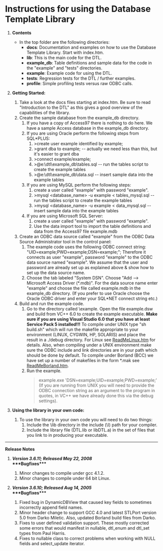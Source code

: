 Instructions for using the Database Template Library
====================================================

1.  **Contents**
    *  In the top folder are the following directories:
        *  **docs**: Documentation and examples on how to use the Database Template Library. Start with index.htm.
        *  **lib**: This is the main code for the DTL.
        *  **example_db**: Table definitions and sample data for the code in the "example" and "tests" directories.
        *  **example**: Example code for using the DTL.
        *  **tests**: Regression tests for the DTL / further examples.
        *  **profile**: Simple profiling tests versus raw ODBC calls.  
        
  
2.  **Getting Started:**
    1.  Take a look at the docs files starting at index.htm. Be sure to read "Introduction to the DTL" as this gives a good overview of the capabilities of the library.
    2.  Create the sample database from the example\_db directory.
        1.  If you have a copy of Access97 there is nothing to do here. We have a sample Access database in the example\_db directory.
        2.  If you are using Oracle perform the following steps from SQL\*PLUS:
            1.  \>create user example identified by example;
            2.  \>grant dba to example; -- actually we need less than this, but it's easier to grant dba
            3.  \>connect example/example;
            4.  \>@e:\\dtl\\example\_db\\tables.sql -- run the tables script to create the example tables
            5.  \>@e:\\dtl\\example\_db\\data.sql -- insert sample data into the example tables
        3.  If you are using MySQL perform the following steps:
            1.  create a user called "example" with password "example".
            2.  \>mysql <database\_name> -u example < tables\_mysql.sql -- run the tables script to create the example tables
            3.  \>mysql <database\_name> -u example < data\_mysql.sql -- insert sample data into the example tables
        4.  If you are using Microsoft SQL Server:
            1.  create a user called "example" with password "example".
            2.  Use the data import tool to import the table definitions and data from the Access97 file example.mdb
    3.  Create an ODBC data source called "example" from the ODBC Data Source Administrator tool in the control panel:
        1.  The example code uses the following ODBC connect string: "UID=example;PWD=example;DSN=example;"; Therefore it connects as user "example", password "example" to the ODBC data source named "example". We assume that the user and password are already set up as explained above & show how to set up the data source name.
        2.  Choose the tab labeled "System DSN". Choose "Add --> Microsoft Access Driver (\*.mdb)". For the data source name enter "example" and choose the file called example.mdb in the example\_db directory. (If you prefer to use Oracle choose the Oracle ODBC driver and enter your SQL\*NET connect string etc.)
    4.  Build and run the example code.
        1.  Go to the directory called \\example. Open the file example.dsw and build from VC++ 6.0 to create the example executable. **Make sure if you are using Visual Studio 6.0 that you have at least Service Pack 5 installed!!!** To compile under UNIX type "sh build.sh" which will run the makefile appropriate to your environment (LINUX, CYGWIN, HP, SOLARIS) and place the result in a ./debug directory. For Linux see [ReadMeLinux.htm](ReadMeLinux.htm) for details. Also, when compiling under a UNIX environment make sure the ODBC include and link directories are in your path which should be done by default. To compile under Borland (BCC) we have set up a number of makefiles in the form \*.mak see [ReadMeBorland.htm](ReadMeBorland.htm).
        2.  Run the example.  
             >example.exe 'DSN=example;UID=example;PWD=example;' (If you are running from UNIX you will need to provide the ODBC connection string as an argument to the program in quotes, in VC++ we have already done this via the debug settings).
  
5.  **Using the library in your own code:**
    1.  To use the library in your own code you will need to do two things:
        1.  Include the \\lib directory in the include (\\I) path for your compiler.
        2.  Include the library file (DTL.lib or libDTL.a) in the set of files that you link to in producing your executable.  
            
  

  

* * *

**Release Notes**

1.  _**Version 3.6.11; Released May 22, 2008**_  
    **\*\*\*Bugfixes\*\*\***
    
    1.  Minor changes to compile under gcc 4.1.2.
    2.  Minor changes to compile under 64 bit Linux.
    
      
    
2.  _**Version 3.6.10; Released Aug 14, 2005**_  
    **\*\*\*Bugfixes\*\*\***
    
    1.  Fixed bug in DynamicDBView that caused key fields to sometimes incorrectly append field names.
    2.  Minor header change to support GCC 4.0 and latest STLPort version 5.0 from Darko Miletic. Also, updated Borland build files from Darko.
    3.  Fixes to user defined validation support. These mostly corrected some errors that would manifest in nullable, dtl\_enum and dtl\_set types from Paul Harris.
    4.  Fixes to nullable class to correct problems when working with NULL fields and select\_update iterator.
    

